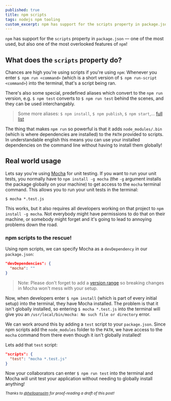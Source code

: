 ```yaml
---
published: true
title: npm scripts
tags: nodejs npm tooling
custom_excerpt: npm has support for the scripts property in package.json — one of the most used, but also one of the most overlooked features of npm! Let's explore the power of npm scripts.
---
```


`npm` has support for the `scripts` property in `package.json` — one of the most used, but also one of the most overlooked features of `npm`!

## What does the `scripts` property do?

Chances are high you're using scripts if you're using `npm`: Whenever you enter `$ npm run <command>` (which is a short version of `$ npm run-script <command>`) into the terminal, that's a script being ran.

There's also some special, predefined aliases which convert to the `npm run` version, e.g. `$ npm test` converts to `$ npm run test` behind the scenes, and they can be used interchangably.

> Some more aliases: `$ npm install`, `$ npm publish`, `$ npm start`,... [full list](https://docs.npmjs.com/misc/scripts#description)

The thing that makes `npm run` so powerful is that it adds `node_modules/.bin` (which is where dependencies are installed) to the `PATH` provided to scripts. In understandable english this means you can use your installed dependencies on the command line without having to install them globally!

## Real world usage

Lets say you're using [Mocha](https://mochajs.org) for unit testing. If you want to run your unit tests, you normally have to `npm install -g mocha` (the `-g` argument installs the package globally on your machine) to get access to the `mocha` terminal command. This allows you to run your unit tests in the terminal:

```
$ mocha *.test.js
```

This works, but it also requires all developers working on that project to `npm install -g mocha`. Not everybody might have permissions to do that on their machine, or somebody might forget and it's going to lead to annoying problems down the road.

### npm scripts to the rescue!

Using npm scripts, we can specify Mocha as a `devDependency` in our `package.json`:

```JSON
"devDependencies": {
  "mocha": ""
}
```

> Note: Please don't forget to add a [version range](https://docs.npmjs.com/misc/semver) so breaking changes in Mocha won't mess with your setup.

Now, when developers enter `$ npm install` (which is part of every initial setup) into the terminal, they have Mocha installed. The problem is that it isn't globally installed, so entering `$ mocha *.test.js` into the terminal will give you an `/usr/local/bin/mocha: No such file or directory` error.

We can work around this by adding a `test` script to your `package.json`. Since npm scripts add the `node_modules` folder to the `PATH`, we have access to the `mocha` command from there even though it isn't globally installed!

Lets add that `test` script:

```JSON
"scripts": {
  "test": "mocha *.test.js"
}
```

Now your collaborators can enter `$ npm run test` into the terminal and Mocha will unit test your application without needing to globally install anything!

<sub>*Thanks to [@helloanselm](https://twitter.com/helloanselm) for proof-reading a draft of this post!*</sub>
